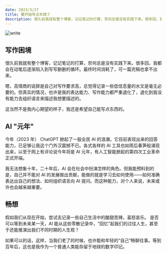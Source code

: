 ```yaml
---
date: 2023/3/27
title: 要开始写点东西了
description: 很久前我就有整个博客，记记笔记的打算，奈何总是没有实践下来。很多回，我都会在动笔后逐渐陷入到写写删删的循环。最终时间消耗了，可一篇完稿也拿不出来。
---
```


![write](https://s1.imagehub.cc/images/2023/11/04/24c6e0a0c59300fa7333e930dc6fac19.jpeg)

## 写作困境

很久前我就有整个博客，记记笔记的打算，奈何总是没有实践下来。很多回，我都会在动笔后逐渐陷入到写写删删的循环。最终时间消耗了，可一篇完稿也拿不出来。

嗯，高情商的说辞是自己对写作要求高，总觉得记录一些低信息量的水文是毫无必要的。但真实的情况，也许是我的表达能力、写作能力都严重退化了，退化到我没有能力去组织语言来描述我想要描述的。

这当然不是我内心期望的样子，我还是希望自己能写点东西的。

## AI "元年"

今年（2023 年） ChatGPT 掀起了一股全民 AI 的浪潮，它目前表现出来的回答能力，已足够让我这个门外汉震撼不已。各式各样的 AI 工具也如雨后春笋般涌现出来，以至于网上有评论说今年将是 AI 元年，有人工智能掀起的第四次工业革命正式开端。

我无法想象十年，二十年后，AI 会在社会中扮演怎样的角色。但我能预料到的是，自己并不能对 AI 的发展做出贡献，能做的就是学习去如何使用——如何准确表达出自己的想法、如何组织语言向 AI 提问。而这种能力，对个人来说，未来或许也会越来越重要。

## 畅想

假如我们从现在开始，尝试去记录一些自己生活中的酸甜苦辣，喜怒哀乐。
是否可以等到未来某一天，AI 能从这些零散记录中，“回忆”起我们的过往人生，甚至于还能推演出我们不同时期的人生观？

如果可以的话，这样，当我们老了的时候，也许能和年轻的“自己”畅聊往事。等到百年后，这也是我作为一个普通人类能存留于地球的数字印记。
